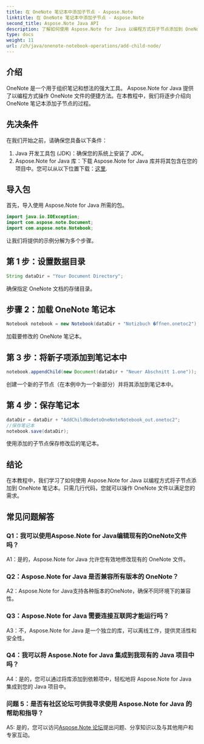 ```yaml
---
title: 在 OneNote 笔记本中添加子节点 - Aspose.Note
linktitle: 在 OneNote 笔记本中添加子节点 - Aspose.Note
second_title: Aspose.Note Java API
description: 了解如何使用 Aspose.Note for Java 以编程方式将子节点添加到 OneNote 笔记本。毫不费力地改善你的笔记组织。
type: docs
weight: 11
url: /zh/java/onenote-notebook-operations/add-child-node/
---
```

## 介绍

OneNote 是一个用于组织笔记和想法的强大工具。 Aspose.Note for Java 提供了以编程方式操作 OneNote 文件的便捷方法。在本教程中，我们将逐步介绍向 OneNote 笔记本添加子节点的过程。

## 先决条件

在我们开始之前，请确保您具备以下条件：

1. Java 开发工具包 (JDK)：确保您的系统上安装了 JDK。
2.  Aspose.Note for Java 库：下载 Aspose.Note for Java 库并将其包含在您的项目中。您可以从以下位置下载：[这里](https://releases.aspose.com/note/java/).

## 导入包

首先，导入使用 Aspose.Note for Java 所需的包。

```java
import java.io.IOException;
import com.aspose.note.Document;
import com.aspose.note.Notebook;
```

让我们将提供的示例分解为多个步骤。

## 第 1 步：设置数据目录

```java
String dataDir = "Your Document Directory";
```

确保指定 OneNote 文档的存储目录。

## 步骤 2：加载 OneNote 笔记本

```java
Notebook notebook = new Notebook(dataDir + "Notizbuch �ffnen.onetoc2");
```

加载要修改的 OneNote 笔记本。

## 第 3 步：将新子项添加到笔记本中

```java
notebook.appendChild(new Document(dataDir + "Neuer Abschnitt 1.one"));
```

创建一个新的子节点（在本例中为一个新部分）并将其添加到笔记本中。

## 第 4 步：保存笔记本

```java
dataDir = dataDir + "AddChildNodetoOneNoteNotebook_out.onetoc2";
//保存笔记本
notebook.save(dataDir);
```

使用添加的子节点保存修改后的笔记本。

## 结论

在本教程中，我们学习了如何使用 Aspose.Note for Java 以编程方式将子节点添加到 OneNote 笔记本。只需几行代码，您就可以操作 OneNote 文件以满足您的需求。

## 常见问题解答

### Q1：我可以使用Aspose.Note for Java编辑现有的OneNote文件吗？

A1：是的，Aspose.Note for Java 允许您有效地修改现有的 OneNote 文件。

### Q2：Aspose.Note for Java 是否兼容所有版本的 OneNote？

A2：Aspose.Note for Java支持各种版本的OneNote，确保不同环境下的兼容性。

### Q3：Aspose.Note for Java 需要连接互联网才能运行吗？

A3：不，Aspose.Note for Java 是一个独立的库，可以离线工作，提供灵活性和安全性。

### Q4：我可以将 Aspose.Note for Java 集成到我现有的 Java 项目中吗？

A4：是的，您可以通过将库添加到依赖项中，轻松地将 Aspose.Note for Java 集成到您的 Java 项目中。

### 问题 5：是否有社区论坛可供我寻求使用 Aspose.Note for Java 的帮助和指导？

 A5: 是的，您可以访问[Aspose.Note 论坛](https://forum.aspose.com/c/note/28)提出问题、分享知识以及与其他用户和专家互动。